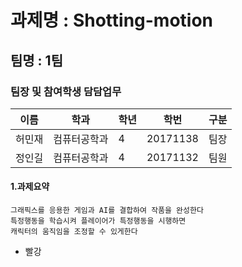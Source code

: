 #  과제명 : Shotting-motion
## 팀명 : 1팀
### 팀장 및 참여학생 담담업무
| 이름  | 학과  | 학년  | 학번 | 구분 |
|---|---|---|---|---|
| 허민재  | 컴퓨터공학과  | 4  |  20171138 | 팀장 |
| 정인길  | 컴퓨터공학과  | 4  |  20171132 | 팀원  |

#### 1.과제요약

```
그래픽스를 응용한 게임과 AI를 결합하여 작품을 완성한다
특정행동을 학습시켜 플레이어가 특정행동을 시행하면  
캐릭터의 움직임을 조정할 수 있게한다
```

* 빨강

